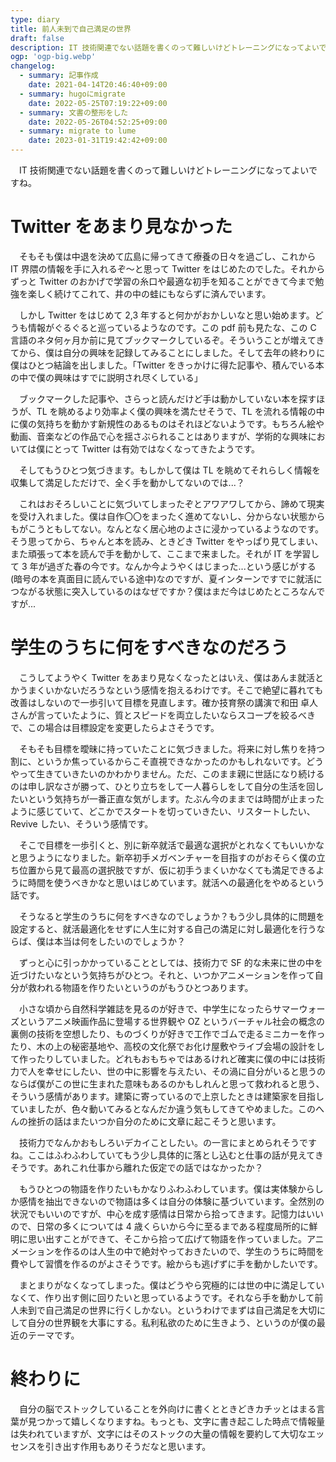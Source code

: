 ```yaml
---
type: diary
title: 前人未到で自己満足の世界
draft: false
description: IT 技術関連でない話題を書くのって難しいけどトレーニングになってよいですね。
ogp: 'ogp-big.webp'
changelog:
  - summary: 記事作成
    date: 2021-04-14T20:46:40+09:00
  - summary: hugoにmigrate
    date: 2022-05-25T07:19:22+09:00
  - summary: 文書の整形をした
    date: 2022-05-26T04:52:25+09:00
  - summary: migrate to lume
    date: 2023-01-31T19:42:42+09:00
---
```


　IT 技術関連でない話題を書くのって難しいけどトレーニングになってよいですね。

# Twitter をあまり見なかった

　そもそも僕は中退を決めて広島に帰ってきて療養の日々を過ごし、これから IT 界隈の情報を手に入れるぞ〜と思って Twitter をはじめたのでした。それからずっと Twitter のおかげで学習の糸口や最適な初手を知ることができて今まで勉強を楽しく続けてこれて、井の中の蛙にもならずに済んでいます。

　しかし Twitter をはじめて 2,3 年すると何かがおかしいなと思い始めます。どうも情報がぐるぐると巡っているようなのです。この pdf 前も見たな、この C 言語のネタ何ヶ月か前に見てブックマークしているぞ。そういうことが増えてきてから、僕は自分の興味を記録してみることにしました。そして去年の終わりに僕はひとつ結論を出しました。「Twitter をきっかけに得た記事や、積んでいる本の中で僕の興味はすでに説明され尽くしている」

　ブックマークした記事や、さらっと読んだけど手は動かしていない本を探すほうが、TL を眺めるより効率よく僕の興味を満たせそうで、TL を流れる情報の中に僕の気持ちを動かす新規性のあるものはそれほどないようです。もちろん絵や動画、音楽などの作品で心を揺さぶられることはありますが、学術的な興味においては僕にとって Twitter は有効ではなくなってきたようです。

　そしてもうひとつ気づきます。もしかして僕は TL を眺めてそれらしく情報を収集して満足しただけで、全く手を動かしてないのでは...？

　これはおそろしいことに気づいてしまったぞとアワアワしてから、諦めて現実を受け入れました。僕は自作〇〇をまったく進めてないし、分からない状態からもがこうともしてない。なんとなく居心地のよさに浸かっているようなのです。そう思ってから、ちゃんと本を読み、ときどき Twitter をやっぱり見てしまい、また頑張って本を読んで手を動かして、ここまで来ました。それが IT を学習して 3 年が過ぎた春の今です。なんか今ようやくはじまった...という感じがする(暗号の本を真面目に読んでいる途中)なのですが、夏インターンですでに就活につながる状態に突入しているのはなぜですか？僕はまだ今はじめたところなんですが...

# 学生のうちに何をすべきなのだろう

　こうしてようやく Twitter をあまり見なくなったとはいえ、僕はあんま就活とかうまくいかないだろうなという感情を抱えるわけです。そこで絶望に暮れても改善はしないので一歩引いて目標を見直します。確か技育祭の講演で和田 卓人さんが言っていたように、質とスピードを両立したいならスコープを絞るべきで、この場合は目標設定を変更したらよさそうです。

　そもそも目標を曖昧に持っていたことに気づきました。将来に対し焦りを持つ割に、というか焦っているからこそ直視できなかったのかもしれないです。どうやって生きていきたいのかわかりません。ただ、このまま親に世話になり続けるのは申し訳なさが勝って、ひとり立ちをして一人暮らしをして自分の生活を回したいという気持ちが一番正直な気がします。たぶん今のままでは時間が止まったように感じていて、どこかでスタートを切っていきたい、リスタートしたい、Revive したい、そういう感情です。

　そこで目標を一歩引くと、別に新卒就活で最適な選択がとれなくてもいいかなと思うようになりました。新卒初手メガベンチャーを目指すのがおそらく僕の立ち位置から見て最高の選択肢ですが、仮に初手うまくいかなくても満足できるように時間を使うべきかなと思いはじめています。就活への最適化をやめるという話です。

　そうなると学生のうちに何をすべきなのでしょうか？もう少し具体的に問題を設定すると、就活最適化をせずに人生に対する自己の満足に対し最適化を行うならば、僕は本当は何をしたいのでしょうか？

　ずっと心に引っかかっていることとしては、技術力で SF 的な未来に世の中を近づけたいなという気持ちがひとつ。それと、いつかアニメーションを作って自分が救われる物語を作りたいというのがもうひとつあります。

　小さな頃から自然科学雑誌を見るのが好きで、中学生になったらサマーウォーズというアニメ映画作品に登場する世界観や OZ というバーチャル社会の概念の裏側の技術を空想したり、ものづくりが好きで工作でゴムで走るミニカーを作ったり、木の上の秘密基地や、高校の文化祭でお化け屋敷やライブ会場の設計をして作ったりしていました。どれもおもちゃではあるけれど確実に僕の中には技術力で人を幸せにしたい、世の中に影響を与えたい、その渦に自分がいると思うのならば僕がこの世に生まれた意味もあるのかもしれんと思って救われると思う、そういう感情があります。建築に寄っているので上京したときは建築家を目指していましたが、色々動いてみるとなんだか違う気もしてきてやめました。このへんの挫折の話はまたいつか自分のために文章に起こそうと思います。

　技術力でなんかおもしろいデカイことしたい。の一言にまとめられそうですね。ここはふわふわしていてもう少し具体的に落とし込むと仕事の話が見えてきそうです。あれこれ仕事から離れた仮定での話ではなかったか？

　もうひとつの物語を作りたいもかなりふわふわしています。僕は実体験からしか感情を抽出できないので物語は多くは自分の体験に基づいています。全然別の状況でもいいのですが、中心を成す感情は日常から拾ってきます。記憶力はいいので、日常の多くについては 4 歳くらいから今に至るまである程度局所的に鮮明に思い出すことができて、そこから拾って広げて物語を作っていました。アニメーションを作るのは人生の中で絶対やっておきたいので、学生のうちに時間を費やして習慣を作るのがよさそうです。絵からも逃げずに手を動かしたいです。

　まとまりがなくなってしまった。僕はどうやら究極的には世の中に満足していなくて、作り出す側に回りたいと思っているようです。それなら手を動かして前人未到で自己満足の世界に行くしかない。というわけでまずは自己満足を大切にして自分の世界観を大事にする。私利私欲のために生きよう、というのが僕の最近のテーマです。

# 終わりに

　自分の脳でストックしていることを外向けに書くとときどきカチッとはまる言葉が見つかって嬉しくなりますね。もっとも、文字に書き起こした時点で情報量は失われていますが、文字にはそのストックの大量の情報を要約して大切なエッセンスを引き出す作用もありそうだなと思います。
